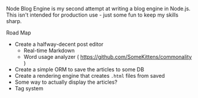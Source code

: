 Node Blog Engine is my second attempt at writing a blog engine in Node.js.  This isn't intended for production use - just some fun to keep my skills sharp.

Road Map

 - Create a halfway-decent post editor
   - Real-time Markdown
   - Word usage analyzer ( https://github.com/SomeKittens/commonality )
 - Create a simple ORM to save the articles to some DB
 - Create a rendering engine that creates `.html` files from saved
 - Some way to actually display the articles?
 - Tag system